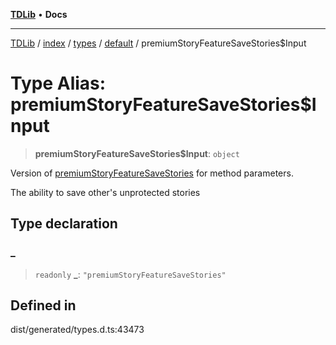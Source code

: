 [**TDLib**](../../../../../../README.md) • **Docs**

***

[TDLib](../../../../../../modules.md) / [index](../../../../../README.md) / [types](../../../README.md) / [default](../README.md) / premiumStoryFeatureSaveStories$Input

# Type Alias: premiumStoryFeatureSaveStories$Input

> **premiumStoryFeatureSaveStories$Input**: `object`

Version of [premiumStoryFeatureSaveStories](premiumStoryFeatureSaveStories.md) for method parameters.

The ability to save other's unprotected stories

## Type declaration

### \_

> `readonly` **\_**: `"premiumStoryFeatureSaveStories"`

## Defined in

dist/generated/types.d.ts:43473

